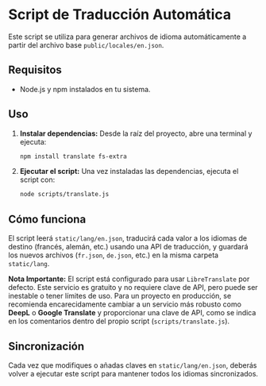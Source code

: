 # Script de Traducción Automática

Este script se utiliza para generar archivos de idioma automáticamente a partir del archivo base `public/locales/en.json`.

## Requisitos

- Node.js y npm instalados en tu sistema.

## Uso

1.  **Instalar dependencias:**
    Desde la raíz del proyecto, abre una terminal y ejecuta:
    ```bash
    npm install translate fs-extra
    ```

2.  **Ejecutar el script:**
    Una vez instaladas las dependencias, ejecuta el script con:
    ```bash
    node scripts/translate.js
    ```

## Cómo funciona

El script leerá `static/lang/en.json`, traducirá cada valor a los idiomas de destino (francés, alemán, etc.) usando una API de traducción, y guardará los nuevos archivos (`fr.json`, `de.json`, etc.) en la misma carpeta `static/lang`.

**Nota Importante:** El script está configurado para usar `LibreTranslate` por defecto. Este servicio es gratuito y no requiere clave de API, pero puede ser inestable o tener límites de uso. Para un proyecto en producción, se recomienda encarecidamente cambiar a un servicio más robusto como **DeepL** o **Google Translate** y proporcionar una clave de API, como se indica en los comentarios dentro del propio script (`scripts/translate.js`).

## Sincronización

Cada vez que modifiques o añadas claves en `static/lang/en.json`, deberás volver a ejecutar este script para mantener todos los idiomas sincronizados.
